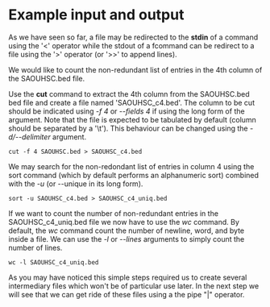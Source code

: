 # Example input and output

As we have seen so far, a file may be redirected to the **stdin** of a command using the '<' operator while the stdout of a fcommand can be redirect to a file using the '>' operator (or '>>' to append lines).

We would like to count the non-redundant list of entries in the 4th column of the SAOUHSC.bed file. 

Use the **cut** command to extract the 4th column from the SAOUHSC.bed bed file and create a file named 'SAOUHSC_c4.bed'. The column to be cut should be indicated using _-f 4_ or _--fields 4_ if using the long form of the argument. Note that the file is expected to be tabulated by default (column should be separated by a '\t'). This behaviour can be changed using the _-d/--delimiter_ argument.  

```
cut -f 4 SAOUHSC.bed > SAOUHSC_c4.bed
```

We may search for the non-redondant list of entries in column 4 using the sort command (which by default performs an alphanumeric sort) combined with the _-u_ (or --unique in its long form).

```
sort -u SAOUHSC_c4.bed > SAOUHSC_c4_uniq.bed
```


If we want to count the number of non-redundant entries in the SAOUHSC_c4_uniq.bed file we now have to use the _wc_ command. By default, the _wc_ command count the number of newline, word, and byte inside a file. We can use the _-l_ or _--lines_ arguments to simply count the number of lines.

```
wc -l SAOUHSC_c4_uniq.bed
```

As you may have noticed this simple steps required us to create several intermediary files which won't be of particular use later. In the next step we will see that we can get ride of these files using a the pipe "|" operator. 




